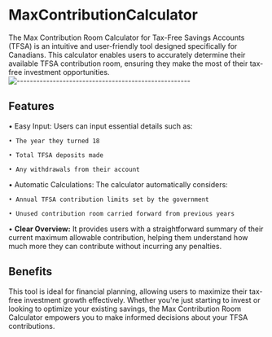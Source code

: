 # MaxContributionCalculator

The Max Contribution Room Calculator for Tax-Free Savings Accounts (TFSA) is an intuitive and user-friendly tool designed specifically for Canadians. This calculator enables users to accurately determine their available TFSA contribution room, ensuring they make the most of their tax-free investment opportunities.
![-----------------------------------------------------](https://raw.githubusercontent.com/andreasbm/readme/master/assets/lines/rainbow.png)

## Features
• Easy Input: Users can input essential details such as:

    • The year they turned 18
  
    • Total TFSA deposits made
  
    • Any withdrawals from their account
  
• Automatic Calculations: The calculator automatically considers:

    • Annual TFSA contribution limits set by the government
    
    • Unused contribution room carried forward from previous years
     
• **Clear Overview:** It provides users with a straightforward summary of their current maximum allowable contribution, helping them understand how much more they can contribute without incurring any penalties.

## Benefits

This tool is ideal for financial planning, allowing users to maximize their tax-free investment growth effectively. Whether you're just starting to invest or looking to optimize your existing savings, the Max Contribution Room Calculator empowers you to make informed decisions about your TFSA contributions.
